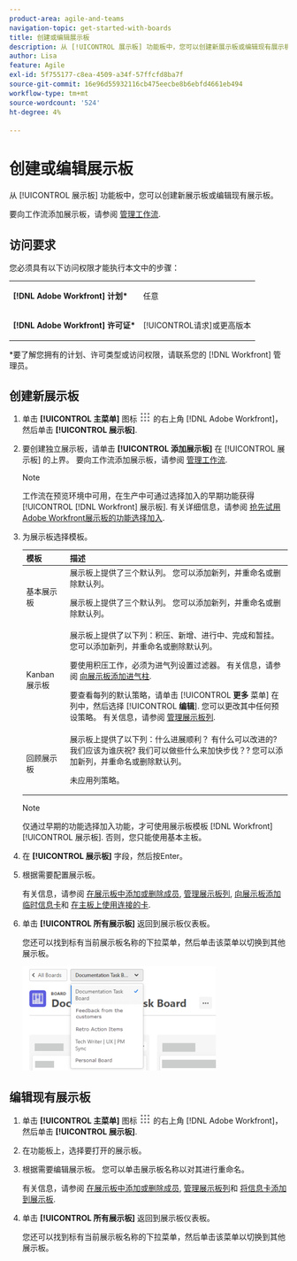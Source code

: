 ```yaml
---
product-area: agile-and-teams
navigation-topic: get-started-with-boards
title: 创建或编辑展示板
description: 从 [!UICONTROL 展示板] 功能板中，您可以创建新展示板或编辑现有展示板。
author: Lisa
feature: Agile
exl-id: 5f755177-c8ea-4509-a34f-57ffcfd8ba7f
source-git-commit: 16e96d55932116cb475eecbe8b6ebfd4661eb494
workflow-type: tm+mt
source-wordcount: '524'
ht-degree: 4%

---
```


# 创建或编辑展示板

从 [!UICONTROL 展示板] 功能板中，您可以创建新展示板或编辑现有展示板。

要向工作流添加展示板，请参阅 [管理工作流](/help/quicksilver/agile/use-boards-agile-planning-tools/manage-collections.md).

## 访问要求

您必须具有以下访问权限才能执行本文中的步骤：

<table style="table-layout:auto"> 
 <col> 
 <col> 
 <tbody> 
  <tr> 
   <td role="rowheader"><strong>[!DNL Adobe Workfront] 计划*</strong></td> 
   <td> <p>任意</p> </td> 
  </tr> 
  <tr> 
   <td role="rowheader"><strong>[!DNL Adobe Workfront] 许可证*</strong></td> 
   <td> <p>[!UICONTROL请求]或更高版本</p> </td> 
  </tr> 
 </tbody> 
</table>

&#42;要了解您拥有的计划、许可类型或访问权限，请联系您的 [!DNL Workfront] 管理员。

## 创建新展示板

1. 单击 **[!UICONTROL 主菜单]** 图标 ![](assets/main-menu-icon.png) 的右上角 [!DNL Adobe Workfront]，然后单击 **[!UICONTROL 展示板]**.
1. 要创建独立展示板，请单击 **[!UICONTROL 添加展示板]** 在 [!UICONTROL 展示板] 的上界。 要向工作流添加展示板，请参阅 [管理工作流](/help/quicksilver/agile/use-boards-agile-planning-tools/manage-collections.md).

   >[!NOTE]
   >
   >工作流在预览环境中可用，在生产中可通过选择加入的早期功能获得 [!UICONTROL [!DNL Workfront] 展示板]. 有关详细信息，请参阅 [抢先试用Adobe Workfront展示板的功能选择加入](/help/quicksilver/agile/get-started-with-boards/boards-early-feature-opt-in.md).

1. 为展示板选择模板。

   | 模板 | 描述 |
   |---------|----------|
   | 基本展示板 | 展示板上提供了三个默认列。 您可以添加新列，并重命名或删除默认列。 <p>展示板上提供了三个默认列。 您可以添加新列，并重命名或删除默认列。 |
   | Kanban 展示板 | 展示板上提供了以下列：积压、新增、进行中、完成和暂挂。 您可以添加新列，并重命名或删除默认列。<p>要使用积压工作，必须为进气列设置过滤器。 有关信息，请参阅 [向展示板添加进气柱](/help/quicksilver/agile/use-boards-agile-planning-tools/add-intake-column-to-board.md). <p>要查看每列的默认策略，请单击 [!UICONTROL **更多** 菜单] 在列中，然后选择 [!UICONTROL **编辑**]. 您可以更改其中任何预设策略。 有关信息，请参阅 [管理展示板列](/help/quicksilver/agile/get-started-with-boards/manage-board-columns.md). |
   | 回顾展示板 | 展示板上提供了以下列：什么进展顺利？ 有什么可以改进的? 我们应该为谁庆祝? 我们可以做些什么来加快步伐？? 您可以添加新列，并重命名或删除默认列。 <p>未应用列策略。 |

   >[!NOTE]
   >
   > 仅通过早期的功能选择加入功能，才可使用展示板模板 [!DNL Workfront] [!UICONTROL 展示板]. 否则，您只能使用基本主板。

1. 在 **[!UICONTROL 展示板]** 字段，然后按Enter。
1. 根据需要配置展示板。

   有关信息，请参阅 [在展示板中添加或删除成员](../../agile/get-started-with-boards/add-members-to-board.md), [管理展示板列](../../agile/get-started-with-boards/manage-board-columns.md), [向展示板添加临时信息卡](../../agile/get-started-with-boards/add-card-to-board.md)和 [在主板上使用连接的卡](/help/quicksilver/agile/get-started-with-boards/connected-cards.md).

1. 单击 **[!UICONTROL 所有展示板]** 返回到展示板仪表板。

   您还可以找到标有当前展示板名称的下拉菜单，然后单击该菜单以切换到其他展示板。

   ![展示板列表](assets/boards-button-list-of-boards-350x188.png)

## 编辑现有展示板

1. 单击 **[!UICONTROL 主菜单]** 图标 ![](assets/main-menu-icon.png) 的右上角 [!DNL Adobe Workfront]，然后单击 **[!UICONTROL 展示板]**.
1. 在功能板上，选择要打开的展示板。
1. 根据需要编辑展示板。 您可以单击展示板名称以对其进行重命名。

   有关信息，请参阅 [在展示板中添加或删除成员](../../agile/get-started-with-boards/add-members-to-board.md), [管理展示板列](../../agile/get-started-with-boards/manage-board-columns.md)和 [将信息卡添加到展示板](../../agile/get-started-with-boards/add-card-to-board.md).

1. 单击 **[!UICONTROL 所有展示板]** 返回到展示板仪表板。

   您还可以找到标有当前展示板名称的下拉菜单，然后单击该菜单以切换到其他展示板。
